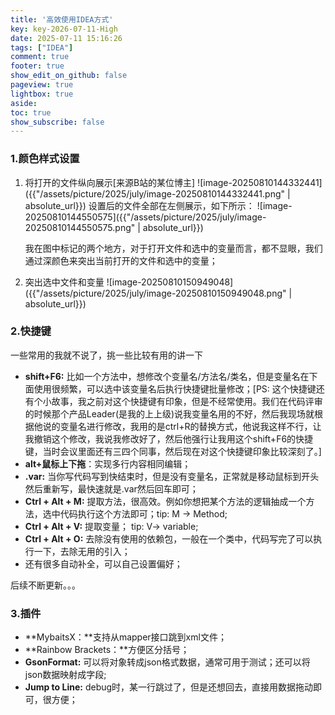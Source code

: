 ```yaml
---
title: '高效使用IDEA方式'
key: key-2026-07-11-High
date: 2025-07-11 15:16:26
tags: ["IDEA"]
comment: true
footer: true
show_edit_on_github: false
pageview: true
lightbox: true
aside:
toc: true
show_subscribe: false
---
```


### 1.颜色样式设置

1. 将打开的文件纵向展示[来源B站的某位博主]
   ![image-20250810144332441]({{"/assets/picture/2025/july/image-20250810144332441.png" | absolute_url}})
   设置后的文件全部在左侧展示，如下所示：
   ![image-20250810144550575]({{"/assets/picture/2025/july/image-20250810144550575.png" | absolute_url}})

   我在图中标记的两个地方，对于打开文件和选中的变量而言，都不显眼，我们通过深颜色来突出当前打开的文件和选中的变量；

2. 突出选中文件和变量
   ![image-20250810150949048]({{"/assets/picture/2025/july/image-20250810150949048.png" | absolute_url}})

### 2.快捷键

一些常用的我就不说了，挑一些比较有用的讲一下

+ **shift+F6:** 比如一个方法中，想修改个变量名/方法名/类名，但是变量名在下面使用很频繁，可以选中该变量名后执行快捷键批量修改；[PS: 这个快捷键还有个小故事，我之前对这个快捷键有印象，但是不经常使用。我们在代码评审的时候那个产品Leader(是我的上上级)说我变量名用的不好，然后我现场就根据他说的变量名进行修改，我用的是ctrl+R的替换方式，他说我这样不行，让我撤销这个修改，我说我修改好了，然后他强行让我用这个shift+F6的快捷键，当时会议里面还有三四个同事，然后现在对这个快捷键印象比较深刻了。]
+ **alt+鼠标上下拖**：实现多行内容相同编辑；
+ **.var:** 当你写代码写到快结束时，但是没有变量名，正常就是移动鼠标到开头然后重新写，最快速就是.var然后回车即可；
+ **Ctrl + Alt + M:** 提取方法，很高效。例如你想把某个方法的逻辑抽成一个方法，选中代码执行这个方法即可；tip: M -> Method;
+ **Ctrl + Alt + V:** 提取变量； tip: V-> variable;
+ **Ctrl + Alt + O:** 去除没有使用的依赖包，一般在一个类中，代码写完了可以执行一下，去除无用的引入；
+ 还有很多自动补全，可以自己设置偏好；

后续不断更新。。。

### 3.插件

+ **MybaitsX：**支持从mapper接口跳到xml文件；
+ **Rainbow Brackets：**方便区分括号；
+ **GsonFormat:** 可以将对象转成json格式数据，通常可用于测试；还可以将json数据映射成字段;
+ **Jump to Line:** debug时，某一行跳过了，但是还想回去，直接用数据拖动即可，很方便；
